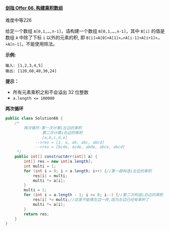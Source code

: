 #### [剑指 Offer 66. 构建乘积数组](https://leetcode.cn/problems/gou-jian-cheng-ji-shu-zu-lcof/)

难度中等226

给定一个数组 `A[0,1,…,n-1]`，请构建一个数组 `B[0,1,…,n-1]`，其中 `B[i]` 的值是数组 `A` 中除了下标 `i` 以外的元素的积,
即 `B[i]=A[0]×A[1]×…×A[i-1]×A[i+1]×…×A[n-1]`。不能使用除法。

**示例:**

```
输入: [1,2,3,4,5]
输出: [120,60,40,30,24]
```

**提示：**

- 所有元素乘积之和不会溢出 32 位整数
- `a.length <= 100000`

**两次循环**

```java
public class Solution66 {
    /*
        两次循环:第一次计算i左边的乘积
                第二次计算i右边的乘积
                [a,b,c,d,e]
             -->res = [1, a, ab, abc, abcd]
             -->res = [bcde, acde, abde, abce, abcd]
     */
    public int[] constructArr(int[] a) {
        int[] res = new int[a.length];
        int multi = 1;
        for (int i = 0; i < a.length; i++) {//第一趟构造i左边的乘积
            res[i] = multi;
            multi *= a[i];
        }
        multi = 1;
        for (int i = a.length - 1; i >= 0; i--) {//第二次构造i右边的乘积
            res[i] *= multi;//这里不能像左边一样,因为左边已经有乘积了
            multi *= a[i];
        }
        return res;
    }
}
```